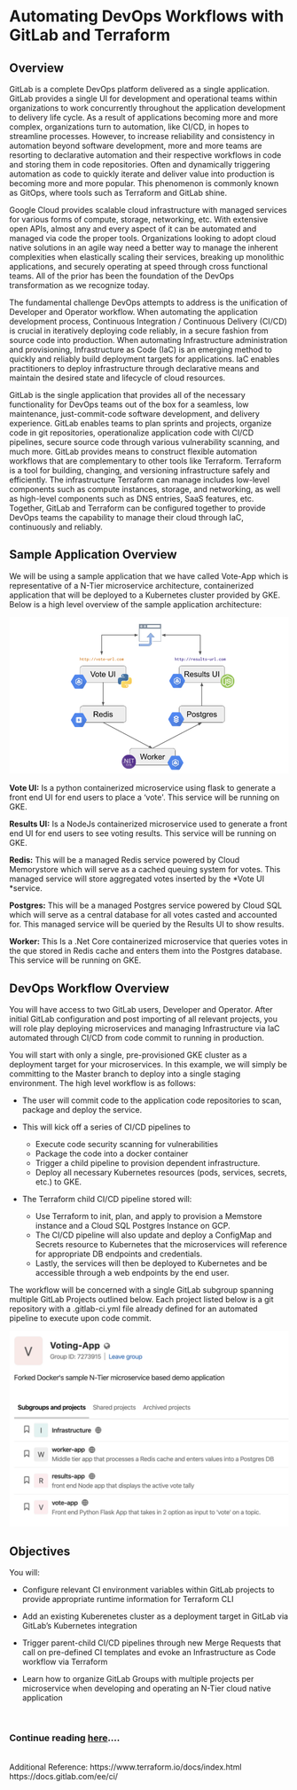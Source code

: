 # Automating DevOps Workflows with GitLab and Terraform

## Overview

GitLab is a complete DevOps platform delivered as a single application. GitLab provides a single UI for development and operational teams within organizations to work concurrently throughout the application development to delivery life cycle. As a result of applications becoming more and more complex, organizations turn to automation, like CI/CD, in hopes to streamline processes. However, to increase reliability and consistency in automation beyond software development, more and more teams are resorting to declarative automation and their respective workflows in code and storing them in code repositories. Often and dynamically triggering automation as code to quickly iterate and deliver value into production is becoming more and more popular. This phenomenon is commonly known as GitOps, where tools such as Terraform and GitLab shine. 

Google Cloud provides scalable cloud infrastructure with managed services for various forms of compute, storage, networking, etc. With extensive open APIs, almost any and every aspect of it can be automated and managed via code the proper tools. Organizations looking to adopt cloud native solutions in an agile way need a better way to manage the inherent complexities when elastically scaling their services, breaking up monolithic applications, and securely operating at speed through cross functional teams. All of the prior has been the foundation of the DevOps transformation as we recognize today.

The fundamental challenge DevOps attempts to address is the unification of Developer and Operator workflow. When automating the application development process, Continuous Integration / Continuous Delivery (CI/CD) is crucial in iteratively deploying code reliably, in a secure fashion from source code into production. When automating Infrastructure administration and provisioning, Infrastructure as Code (IaC) is an emerging method to quickly and reliably build deployment targets for applications. IaC enables practitioners to deploy infrastructure through declarative means and maintain the desired state and lifecycle of cloud resources.

GitLab is the single application that provides all of the necessary functionality for DevOps teams out of the box for a seamless, low maintenance, just-commit-code software development, and delivery experience. GitLab enables teams to plan sprints and projects, organize code in git repositories, operationalize application code with CI/CD pipelines, secure source code through various vulnerability scanning, and much more. GitLab provides means to construct flexible automation workflows that are complementary to other tools like Terraform. Terraform is a tool for building, changing, and versioning infrastructure safely and efficiently. The infrastructure Terraform can manage includes low-level components such as compute instances, storage, and networking, as well as high-level components such as DNS entries, SaaS features, etc. Together, GitLab and Terraform can be configured together to provide DevOps teams the capability to manage their cloud through IaC, continuously and reliably.

## Sample Application Overview

We will be using a sample application that we have called Vote-App which is representative of a N-Tier microservice architecture, containerized application that will be deployed to a Kubernetes cluster provided by GKE. Below is a high level overview of the sample application architecture:


![Arch](https://github.com/IamVigneshC/GCP-Automating-DevOps-Workflows-with-GitLab-and-Terraform/blob/main/Resources/arch.png)


__Vote UI:__ Is a python containerized microservice using flask to generate a front end UI for end users to place a ‘vote'. This service will be running on GKE.

__Results UI:__ Is a NodeJs containerized microservice used to generate a front end UI for end users to see voting results. This service will be running on GKE.

__Redis:__ This will be a managed Redis service powered by Cloud Memorystore which will serve as a cached queuing system for votes. This managed service will store aggregated votes inserted by the *Vote UI *service.

__Postgres:__ This will be a managed Postgres service powered by Cloud SQL which will serve as a central database for all votes casted and accounted for. This managed service will be queried by the Results UI to show results.

__Worker:__ This Is a .Net Core containerized microservice that queries votes in the que stored in Redis cache and enters them into the Postgres database. This service will be running on GKE.


## DevOps Workflow Overview

You will have access to two GitLab users, Developer and Operator. After initial GitLab configuration and post importing of all relevant projects, you will role play deploying microservices and managing Infrastructure via IaC automated through CI/CD from code commit to running in production. 

You will start with only a single, pre-provisioned GKE cluster as a deployment target for your microservices. In this example, we will simply be committing to the Master branch to deploy into a single staging environment. The high level workflow is as follows:

- The user will commit code to the application code repositories to scan, package and deploy the service.

- This will kick off a series of CI/CD pipelines to

  - Execute code security scanning for vulnerabilities
  - Package the code into a docker container
  - Trigger a child pipeline to provision dependent infrastructure.
  - Deploy all necessary Kubernetes resources (pods, services, secrets, etc.) to GKE.
  
- The Terraform child CI/CD pipeline stored will:

  - Use Terraform to init, plan, and apply to provision a Memstore instance and a Cloud SQL Postgres Instance on GCP.
  - The CI/CD pipeline will also update and deploy a ConfigMap and Secrets resource to Kubernetes that the microservices will reference for appropriate DB endpoints and credentials.
  - Lastly, the services will then be deployed to Kubernetes and be accessible through a web endpoints by the end user.
  
The workflow will be concerned with a single GitLab subgroup spanning multiple GitLab Projects outlined below. Each project listed below is a git repository with a .gitlab-ci.yml file already defined for an automated pipeline to execute upon code commit.

![Arch](https://github.com/IamVigneshC/GCP-Automating-DevOps-Workflows-with-GitLab-and-Terraform/blob/main/Resources/Voting.png)


## Objectives

You will:

- Configure relevant CI environment variables within GitLab projects to provide appropriate runtime information for Terraform CLI

- Add an existing Kuberenetes cluster as a deployment target in GitLab via GitLab’s Kubernetes integration

- Trigger parent-child CI/CD pipelines through new Merge Requests that call on pre-defined CI templates and evoke an Infrastructure as Code workflow via Terraform

- Learn how to organize GitLab Groups with multiple projects per microservice when developing and operating an N-Tier cloud native application

<BR/>

### Continue reading [here](https://iamvigneshc.medium.com/automating-devops-workflows-with-gitlab-and-terraform-6113400fa5c6)....

<BR/>
Additional Reference:
https://www.terraform.io/docs/index.html
https://docs.gitlab.com/ee/ci/
